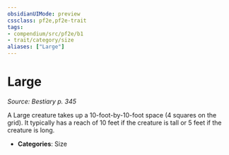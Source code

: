 ```yaml
---
obsidianUIMode: preview
cssclass: pf2e,pf2e-trait
tags:
- compendium/src/pf2e/b1
- trait/category/size
aliases: ["Large"]
---
```

# Large  
*Source: Bestiary p. 345*  

A Large creature takes up a 10-foot-by-10-foot space (4 squares on the grid). It typically has a reach of 10 feet if the creature is tall or 5 feet if the creature is long.

- **Categories**: Size